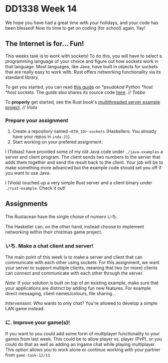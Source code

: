 # DD1338 Week 14

We hope you have had a great time with your holidays, and your code has been blessed! Now its time to get on coding (for school) again. Yay! 

## The Internet is for... Fun!

This weeks task is to work with sockets! To do this, you will have to select a programming language of your choice and figure out how sockets work in that language. Most languages, like Java, have built in objects for sockets that are really easy to work with. Rust offers networking functionality via its standard library.

To get you started, you can read [this guide](https://realpython.com/python-sockets/) on _*psudokod_ Python _*host *host_ sockets. The guide also shares its source code [here](https://github.com/realpython/materials/tree/master/python-sockets-tutorial). 
*// Tobbe*

To **properly** get started, see the Rust book's [multithreaded server example project](https://doc.rust-lang.org/book/ch20-00-final-project-a-web-server.html). 
_// Viola_

### Prepare your assignment

1. Create a repository named `<KTH_ID>-sockets` (Haskellers: You already have your repos in `inda-21`).
2. Start working on your prefered assignment.

I (Tobias) have provided some of my old Java code under `./java-examples` a server and client program. The client sends two numbers to the server that adds them together and send the result back to the client. Your job will be to make something more advanced but the example code should set you off if you want to use Java.

I (Viola) touched up a very simple Rust server and a client binary under `./rust-example`. Check it out!

## Assignments

The Rustacean have the single choise of numero いち. 

The Haskeller can, on the other hand, instead choose to implement networking within their chistmas game project.

### いち. Make a chat client and server!

The main point of this week is to make a server and client that can communicate with each other using sockets. For this assignment, we want your server to support multiple clients, meaning that two (or more) clients can connect and communicate with each other through the server.

_Note_: If your solution is built on top of an existing example, make sure that your applications are distinct by adding fun new features. For example direct messaging, client names/colours, file sharing...

_Intervension_: Who wants to only chat? You're allowed to develop a simple LAN game instead.

### に. Improve your game(s)!

If you want to you could add some form of multiplayer functionality to your games from last week. This could be to allow player vs. player (PvP), or you could do that as well as adding an ingame chat while playing multiplayer. This option allows you to work alone or continue working with your partner from `game-task-12/13`